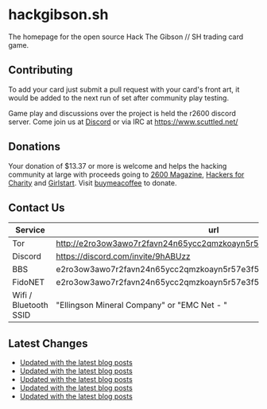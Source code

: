 # hackgibson.sh
The homepage for the open source Hack The Gibson // SH trading card game.


## Contributing

To add your card just submit a pull request with your card's front art, it would be added to the next run of set after community play testing.

Game play and discussions over the project is held the r2600 discord server. Come join us at [Discord](https://discord.com/invite/9hABUzz) or via IRC at https://www.scuttled.net/


## Donations

Your donation of $13.37 or more is welcome and helps the hacking community at large with proceeds going to [2600 Magazine](https://2600.com/), [Hackers for Charity](https://hackersforcharity.org) and [Girlstart](https://girlstart.org).  Visit [buymeacoffee](https://www.buymeacoffee.com/hackgibson.sh) to donate.


## Contact Us

Service | url
-|-
Tor | http://e2ro3ow3awo7r2favn24n65ycc2qmzkoayn5r57e3f56nvjwdcgg32ad.onion
Discord | https://discord.com/invite/9hABUzz
BBS | e2ro3ow3awo7r2favn24n65ycc2qmzkoayn5r57e3f56nvjwdcgg32ad.onion:23
FidoNET | e2ro3ow3awo7r2favn24n65ycc2qmzkoayn5r57e3f56nvjwdcgg32ad.onion:24554
Wifi / Bluetooth SSID | "Ellingson Mineral Company" or "EMC Net - <fidonet address>"

## Latest Changes
<!-- BLOG-POST-LIST:START -->
- [Updated with the latest blog posts](https://github.com/DFW2600/hackgibson.sh/commit/8f8c412a11f4b46a42fbb3eceddb910f9dab6d6d)
- [Updated with the latest blog posts](https://github.com/DFW2600/hackgibson.sh/commit/ba3488972e6a117c785bb557b021cc9d49bbfd0a)
- [Updated with the latest blog posts](https://github.com/DFW2600/hackgibson.sh/commit/6e7b56d1d920a5e8edcd9a869417dc614d84bfc2)
- [Updated with the latest blog posts](https://github.com/DFW2600/hackgibson.sh/commit/49ab4e2c4c5144d8c133502ff87547d6f3175690)
- [Updated with the latest blog posts](https://github.com/DFW2600/hackgibson.sh/commit/aece229229656f866ea7cdd8d7b9ec76e43896bf)
<!-- BLOG-POST-LIST:END -->
